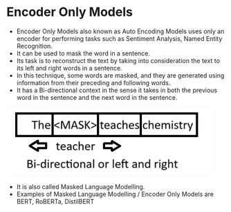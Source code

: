# Encoder Only Models

- Encoder Only Models also known as Auto Encoding Models uses only an encoder for performing tasks such as Sentiment Analysis, Named Entity Recognition.
- It can be used to mask the word in a sentence.
- Its task is to reconstruct the text by taking into consideration the text to its left and right words in a sentence.
- In this technique, some words are masked, and they are generated using information from their preceding and following words.
- It has a Bi-directional context in the sense it takes in both the previous word in the sentence and the next word in the sentence.

![Context](https://github.com/SharathHebbar/Transformers/blob/main/Encoder/assets/context.png)

- It is also called Masked Language Modelling.
- Examples of Masked Language Modelling / Encoder Only Models are BERT, RoBERTa, DistilBERT
